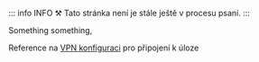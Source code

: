 
::: info INFO ⚒
Tato stránka není je stále ještě v procesu psaní.
:::

Something something,


Reference na [VPN konfiguraci](./../basics/index.md#vpn-konfigurace) pro připojení k úloze


<!---
TODO: rozepsat
--->